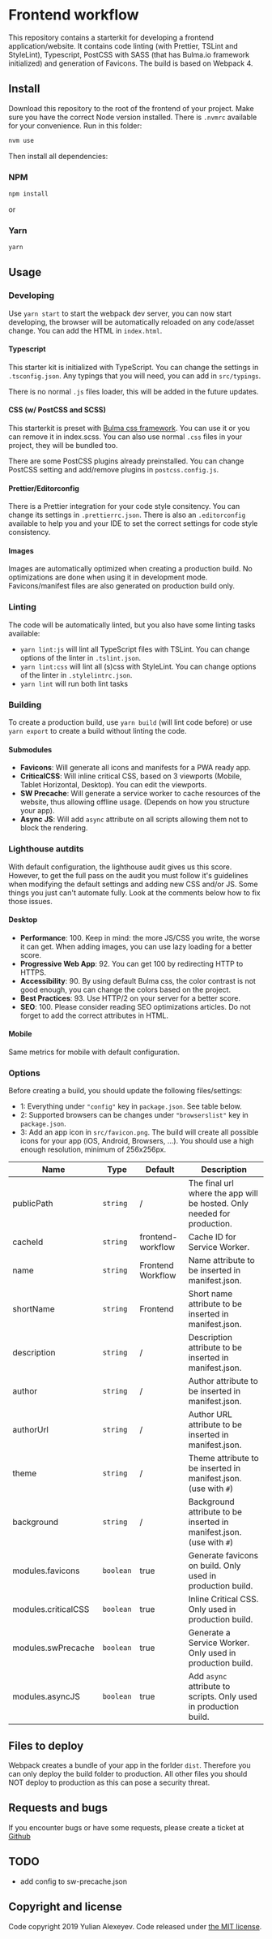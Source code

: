 # Frontend workflow

This repository contains a starterkit for developing a frontend application/website. It contains code linting (with Prettier, TSLint and StyleLint), Typescript, PostCSS with SASS (that has Bulma.io framework initialized) and generation of Favicons. The build is based on Webpack 4.

## Install

Download this repository to the root of the frontend of your project.
Make sure you have the correct Node version installed. There is `.nvmrc` available for your convenience. Run in this folder:

```bash
nvm use
```

Then install all dependencies:

### NPM

```bash
npm install
```

or

### Yarn

```bash
yarn
```

## Usage

### Developing

Use `yarn start` to start the webpack dev server, you can now start developing, the browser will be automatically reloaded on any code/asset change. You can add the HTML in `index.html`.

#### Typescript

This starter kit is initialized with TypeScript. You can change the settings in `.tsconfig.json`. Any typings that you will need, you can add in `src/typings`.

There is no normal `.js` files loader, this will be added in the future updates.

#### CSS (w/ PostCSS and SCSS)

This starterkit is preset with [Bulma css framework](https://bulma.io). You can use it or you can remove it in index.scss. You can also use normal `.css` files in your project, they will be bundled too.

There are some PostCSS plugins already preinstalled. You can change PostCSS setting and add/remove plugins in `postcss.config.js`.

#### Prettier/Editorconfig

There is a Prettier integration for your code style consitency. You can change its settings in `.prettierrc.json`. There is also an `.editorconfig` available to help you and your IDE to set the correct settings for code style consistency.

#### Images

Images are automatically optimized when creating a production build. No optimizations are done when using it in development mode.
Favicons/manifest files are also generated on production build only.

### Linting

The code will be automatically linted, but you also have some linting tasks available:

- `yarn lint:js` will lint all TypeScript files with TSLint. You can change options of the linter in `.tslint.json`.
- `yarn lint:css` will lint all (s)css with StyleLint. You can change options of the linter in `.stylelintrc.json`.
- `yarn lint` will run both lint tasks

### Building

To create a production build, use `yarn build` (will lint code before) or use `yarn export` to create a build without linting the code.

#### Submodules

- **Favicons**: Will generate all icons and manifests for a PWA ready app.
- **CriticalCSS**: Will inline critical CSS, based on 3 viewports (Mobile, Tablet Horizontal, Desktop). You can edit the viewports.
- **SW Precache**: Will generate a service worker to cache resources of the website, thus allowing offline usage. (Depends on how you structure your app).
- **Async JS**: Will add `async` attribute on all scripts allowing them not to block the rendering.

### Lighthouse autdits

With default configuration, the lighthouse audit gives us this score. However, to get the full pass on the audit you must follow it's guidelines when modifying the default settings and adding new CSS and/or JS. Some things you just can't automate fully. Look at the comments below how to fix those issues.

#### Desktop

- **Performance**: 100. Keep in mind: the more JS/CSS you write, the worse it can get. When adding images, you can use lazy loading for a better score.
- **Progressive Web App**: 92. You can get 100 by redirecting HTTP to HTTPS.
- **Accessibility**: 90. By using default Bulma css, the color contrast is not good enough, you can change the colors based on the project.
- **Best Practices**: 93. Use HTTP/2 on your server for a better score.
- **SEO**: 100. Please consider reading SEO optimizations articles. Do not forget to add the correct attributes in HTML.

#### Mobile

Same metrics for mobile with default configuration.

### Options

Before creating a build, you should update the following files/settings:

- 1: Everything under `"config"` key in `package.json`. See table below.
- 2: Supported browsers can be changes under `"browserslist"` key in `package.json`.
- 3: Add an app icon in `src/favicon.png`. The build will create all possible icons for your app (iOS, Android, Browsers, ...). You should use a high enough resolution, minimum of 256x256px.

| Name                | Type      | Default           | Description                                                             |
| ------------------- | --------- | ----------------- | ----------------------------------------------------------------------- |
| publicPath          | `string`  | /                 | The final url where the app will be hosted. Only needed for production. |
| cacheId             | `string`  | frontend-workflow | Cache ID for Service Worker.                                            |
| name                | `string`  | Frontend Workflow | Name attribute to be inserted in manifest.json.                         |
| shortName           | `string`  | Frontend          | Short name attribute to be inserted in manifest.json.                   |
| description         | `string`  | /                 | Description attribute to be inserted in manifest.json.                  |
| author              | `string`  | /                 | Author attribute to be inserted in manifest.json.                       |
| authorUrl           | `string`  | /                 | Author URL attribute to be inserted in manifest.json.                   |
| theme               | `string`  | /                 | Theme attribute to be inserted in manifest.json. (use with `#`)         |
| background          | `string`  | /                 | Background attribute to be inserted in manifest.json. (use with `#`)    |
| modules.favicons    | `boolean` | true              | Generate favicons on build. Only used in production build.              |
| modules.criticalCSS | `boolean` | true              | Inline Critical CSS. Only used in production build.                     |
| modules.swPrecache  | `boolean` | true              | Generate a Service Worker. Only used in production build.               |
| modules.asyncJS     | `boolean` | true              | Add `async` attribute to scripts. Only used in production build.        |

## Files to deploy

Webpack creates a bundle of your app in the forlder `dist`. Therefore you can only deploy the build folder to production.
All other files you should NOT deploy to production as this can pose a security threat.

## Requests and bugs

If you encounter bugs or have some requests, please create a ticket at [Github](https://github.com/ioulian/frontend-workflow/issues)

## TODO

- add config to sw-precache.json

## Copyright and license

Code copyright 2019 Yulian Alexeyev. Code released under [the MIT license](LICENSE).
